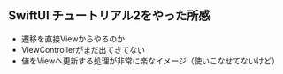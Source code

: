 ## SwiftUI チュートリアル2をやった所感

- 遷移を直接Viewからやるのか
- ViewControllerがまだ出てきてない
- 値をViewへ更新する処理が非常に楽なイメージ（使いこなせてないけど）
